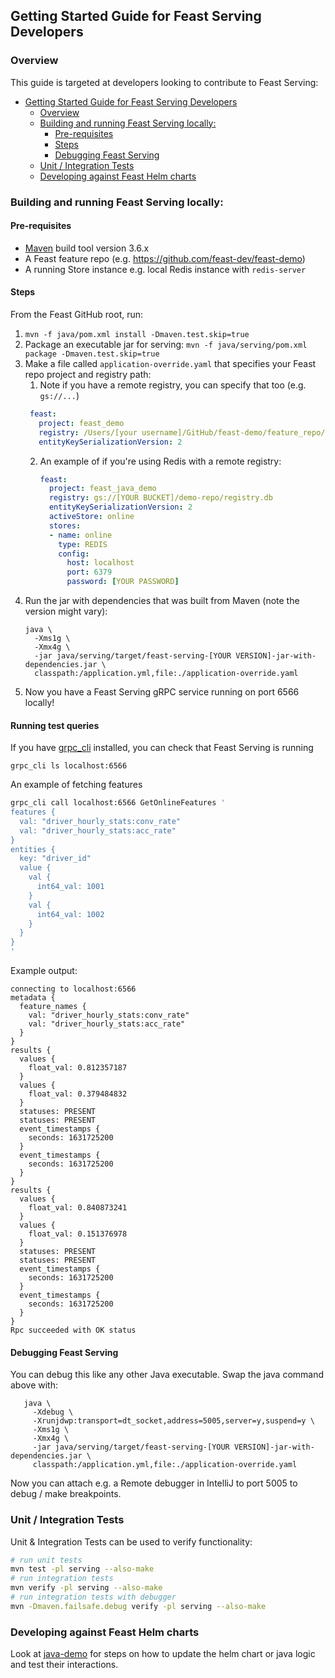 ## Getting Started Guide for Feast Serving Developers

### Overview
This guide is targeted at developers looking to contribute to Feast Serving:
- [Getting Started Guide for Feast Serving Developers](#getting-started-guide-for-feast-serving-developers)
  - [Overview](#overview)
  - [Building and running Feast Serving locally:](#building-and-running-feast-serving-locally)
    - [Pre-requisites](#pre-requisites)
    - [Steps](#steps)
    - [Debugging Feast Serving](#debugging-feast-serving)
  - [Unit / Integration Tests](#unit--integration-tests)
  - [Developing against Feast Helm charts](#developing-against-feast-helm-charts)

### Building and running Feast Serving locally:

#### Pre-requisites

- [Maven](https://maven.apache.org/install.html) build tool version 3.6.x
- A Feast feature repo (e.g. https://github.com/feast-dev/feast-demo)
- A running Store instance e.g. local Redis instance with `redis-server`

#### Steps
From the Feast GitHub root, run:

1. `mvn -f java/pom.xml install -Dmaven.test.skip=true`
2. Package an executable jar for serving: `mvn -f java/serving/pom.xml package -Dmaven.test.skip=true`
3. Make a file called `application-override.yaml` that specifies your Feast repo project and registry path:
   1. Note if you have a remote registry, you can specify that too (e.g. `gs://...`)
   ```yaml
    feast:
      project: feast_demo
      registry: /Users/[your username]/GitHub/feast-demo/feature_repo/data/registry.db
      entityKeySerializationVersion: 2
    ```
   2. An example of if you're using Redis with a remote registry:
      ```yaml
      feast:
        project: feast_java_demo
        registry: gs://[YOUR BUCKET]/demo-repo/registry.db
        entityKeySerializationVersion: 2
        activeStore: online
        stores:
        - name: online
          type: REDIS
          config:
            host: localhost
            port: 6379
            password: [YOUR PASSWORD]
      ```
4. Run the jar with dependencies that was built from Maven (note the version might vary):
   ```
   java \
     -Xms1g \
     -Xmx4g \
     -jar java/serving/target/feast-serving-[YOUR VERSION]-jar-with-dependencies.jar \
     classpath:/application.yml,file:./application-override.yaml
   ```
5. Now you have a Feast Serving gRPC service running on port 6566 locally!

#### Running test queries
If you have [grpc_cli](https://github.com/grpc/grpc/blob/master/doc/command_line_tool.md) installed, you can check that Feast Serving is running
```
grpc_cli ls localhost:6566
```

An example of fetching features
```bash
grpc_cli call localhost:6566 GetOnlineFeatures '
features {
  val: "driver_hourly_stats:conv_rate"
  val: "driver_hourly_stats:acc_rate"
}
entities {
  key: "driver_id"
  value {
    val {
      int64_val: 1001
    }
    val {
      int64_val: 1002
    }
  }
}
'
```
Example output:
```
connecting to localhost:6566
metadata {
  feature_names {
    val: "driver_hourly_stats:conv_rate"
    val: "driver_hourly_stats:acc_rate"
  }
}
results {
  values {
    float_val: 0.812357187
  }
  values {
    float_val: 0.379484832
  }
  statuses: PRESENT
  statuses: PRESENT
  event_timestamps {
    seconds: 1631725200
  }
  event_timestamps {
    seconds: 1631725200
  }
}
results {
  values {
    float_val: 0.840873241
  }
  values {
    float_val: 0.151376978
  }
  statuses: PRESENT
  statuses: PRESENT
  event_timestamps {
    seconds: 1631725200
  }
  event_timestamps {
    seconds: 1631725200
  }
}
Rpc succeeded with OK status
```

#### Debugging Feast Serving
You can debug this like any other Java executable. Swap the java command above with:
```
   java \
     -Xdebug \
     -Xrunjdwp:transport=dt_socket,address=5005,server=y,suspend=y \
     -Xms1g \
     -Xmx4g \
     -jar java/serving/target/feast-serving-[YOUR VERSION]-jar-with-dependencies.jar \
     classpath:/application.yml,file:./application-override.yaml
   ```
Now you can attach e.g. a Remote debugger in IntelliJ to port 5005 to debug / make breakpoints.

### Unit / Integration Tests
Unit &amp; Integration Tests can be used to verify functionality:
```sh
# run unit tests
mvn test -pl serving --also-make
# run integration tests
mvn verify -pl serving --also-make
# run integration tests with debugger
mvn -Dmaven.failsafe.debug verify -pl serving --also-make
```

### Developing against Feast Helm charts
Look at [java-demo](../../examples/java-demo) for steps on how to update the helm chart or java logic and test their
interactions.